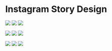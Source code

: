 # Instagram Story Design

![](<../.gitbook/assets/story hari anak FON.png>) ![](<../.gitbook/assets/story hari bidan sedunia FON.png>) ![](<../.gitbook/assets/story hari buku nasional FON.png>)

![](<../.gitbook/assets/story pray for ntt FON.png>) ![](<../.gitbook/assets/Pamflet Beasiswa FON 2.png>) ![](<../.gitbook/assets/story lebaran 2022.png>)

![](../.gitbook/assets/harlah-pancasila-2022.png) ![](<../.gitbook/assets/story ultah pak nadiem.jpg>) ![](../.gitbook/assets/ramadhan.jpg)

